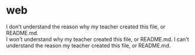 # web
I don't understand the reason why my teacher created this file, or README.md.
<br>I won't understand why my teacher created this file, or README.md.
I can't understand the reason my teacher created this file, or README.md.

